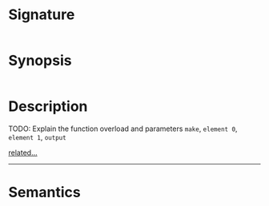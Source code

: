 # Signature
```vikid-signature
```

# Synopsis
```vikid-synopsis
```

# Description
TODO: Explain the function overload and parameters `make`, `element 0`, `element 1`, `output`

[related...](https://en.wikipedia.org/wiki/Tuple)

----
# Semantics